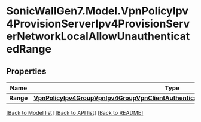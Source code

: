 # SonicWallGen7.Model.VpnPolicyIpv4ProvisionServerIpv4ProvisionServerNetworkLocalAllowUnauthenticatedRange

## Properties

Name | Type | Description | Notes
------------ | ------------- | ------------- | -------------
**Range** | [**VpnPolicyIpv4GroupVpnIpv4GroupVpnClientAuthenticationAllowUnauthenticatedRangeRange**](VpnPolicyIpv4GroupVpnIpv4GroupVpnClientAuthenticationAllowUnauthenticatedRangeRange.md) |  | [optional] 

[[Back to Model list]](../README.md#documentation-for-models) [[Back to API list]](../README.md#documentation-for-api-endpoints) [[Back to README]](../README.md)

